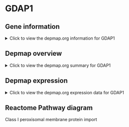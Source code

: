 <h1>GDAP1</h1>

<h2>Gene information</h2>
<details>
  <summary>Click to view the depmap.org information for GDAP1</summary>
  <iframe src="https://depmap.org/portal/gene/GDAP1?tab=about" style="border:none;width:100%;height:800px"></iframe>
</details>

<h2>Depmap overview</h2>
<details>
  <summary>Click to view the depmap.org summary for GDAP1</summary>
  <iframe src="https://depmap.org/portal/gene/GDAP1?tab=overview" style="border:none;width:100%;height:800px"></iframe>
</details>

<h2>Depmap expression</h2>
<details>
  <summary>Click to view the depmap.org expression data for GDAP1</summary>
  <iframe src="https://depmap.org/portal/gene/GDAP1?tab=characterization" style="border:none;width:100%;height:800px"></iframe>
</details>



<h2>Reactome Pathway diagram</h2>
Class I peroxisomal membrane protein import
<div id="diagramHolder"></div>

<script>
    //Creating the Reactome Diagram widget
    //Take into account a proxy needs to be set up in your server side pointing to www.reactome.org
    function onReactomeDiagramReady(){  //This function is automatically called when the widget code is ready to be used
        var diagram = Reactome.Diagram.create({
            "placeHolder" : "diagramHolder",
            "width" : 900,
            "height" : 500
        });

        //Initialising it to the "Hemostasis" pathway
        diagram.loadDiagram("R-HSA-9603798");

        //Adding different listeners

        diagram.onDiagramLoaded(function (loaded) {
            console.info("Loaded ", loaded);
            diagram.flagItems("BAD");
	    diagram.flagItems("Q92934");
            if (loaded == "R-HSA-9603798") diagram.selectItem("R-HSA-9603798");
        });

     }
</script>



